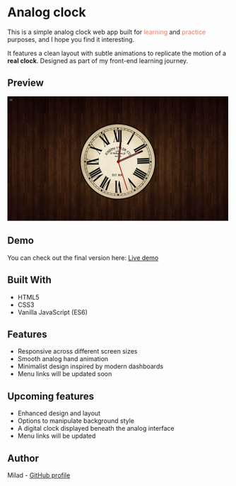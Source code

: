 # Analog clock

This is a simple analog clock web app built for <span style="color:#FF6F61">learning</span> and <span style="color:#FF6F61">practice</span> purposes, and I hope you find it interesting.

It features a clean layout with subtle animations to replicate the motion of a **real clock**. Designed as part of my front-end learning journey.

## Preview

<img src="./assets/images/preview.png" alt="Analog Clock screenshot" width="500" />

## Demo

You can check out the final version here: [Live demo](https://pixedit-dev.github.io/Analog-Clock/)

## Built With

- HTML5
- CSS3
- Vanilla JavaScript (ES6)

## Features

- Responsive across different screen sizes
- Smooth analog hand animation
- Minimalist design inspired by modern dashboards
- Menu links will be updated soon

## Upcoming features

- Enhanced design and layout
- Options to manipulate background style
- A digital clock displayed beneath the analog interface
- Menu links will be updated

## Author

Milad - [GitHub profile](https://github.com/pixedit-dev)
